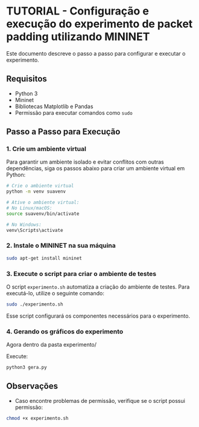 # TUTORIAL - Configuração e execução do experimento de packet padding utilizando MININET

Este documento descreve o passo a passo para configurar e executar o experimento.

## Requisitos
- Python 3
- Mininet
- Bibliotecas Matplotlib e Pandas
- Permissão para executar comandos como `sudo`

## Passo a Passo para Execução

### 1. Crie um ambiente virtual
Para garantir um ambiente isolado e evitar conflitos com outras dependências, siga os passos abaixo para criar um ambiente virtual em Python:

```bash
# Crie o ambiente virtual
python -m venv suavenv

# Ative o ambiente virtual:
# No Linux/macOS:
source suavenv/bin/activate

# No Windows:
venv\Scripts\activate
```

### 2. Instale o MININET na sua máquina

```bash
sudo apt-get install mininet
```

### 3. Execute o script para criar o ambiente de testes
O script `experimento.sh` automatiza a criação do ambiente de testes. Para executá-lo, utilize o seguinte comando:

```bash
sudo ./experimento.sh
```

Esse script configurará os componentes necessários para o experimento.

### 4. Gerando os gráficos do experimento
Agora dentro da pasta experimento/

Execute:
```bash
python3 gera.py
```


## Observações
- Caso encontre problemas de permissão, verifique se o script possui permissão:

```bash
chmod +x experimento.sh
```

